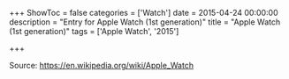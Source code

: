 +++
ShowToc = false
categories = ['Watch']
date = 2015-04-24 00:00:00
description = "Entry for Apple Watch (1st generation)"
title = "Apple Watch (1st generation)"
tags = ['Apple Watch', '2015']

+++

Source: https://en.wikipedia.org/wiki/Apple_Watch

